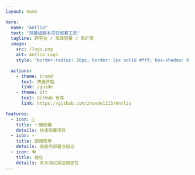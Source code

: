 ```yaml
---
layout: home

hero:
  name: "Antlia"
  text: "轻量级脚本项目部署工具"
  tagline: 跨平台 / 高效轻量 / 易扩展
  image:
    src: /logo.png
    alt: Antlia Logo
    style: "border-radius: 20px; border: 2px solid #fff; box-shadow: 0 4px 12px rgba(0,0,0,0.2);"

  actions:
    - theme: brand
      text: 快速开始
      link: /guide
    - theme: alt
      text: GitHub 仓库
      link: https://github.com/zhende1113/Antlia

features:
  - icon: 🚀
    title: 一键部署
    details: 快速部署项目
  - icon: ⚡
    title: 使用简单
    details: 完善的部署与启动
  - icon: 🛠️
    title: 健壮
    details: 多次测试保证稳定性 
---
```

